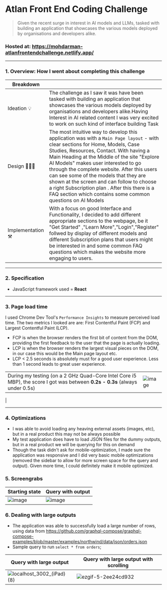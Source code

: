 # Atlan Front End Coding Challenge

> Given the recent surge in interest in AI models and LLMs, tasked with building an application that showcases the various models deployed by organisations and developers alike.

### Hosted at: https://mohdarman-atlanfrontendchallenge.netlify.app/

----------

### 1. Overview: How I went about completing this challenge

| Breakdown  |   |
|---|---|
| Ideation 💡  |  The challenge as I saw it was have been tasked with building an application that showcases the various models deployed by organisations and developers alike.Having Interest in AI related content I was very excited to work on such kind of interface building Task  |
| Design 🧑🏻‍🎨  | The most intuitive way to develop this application was with a `Main Page layout` - with clear sections for Home, Models, Case Studies, Resources, Contact. With having a Main Heading at the Middle of the site "Explore AI Models" makes user interested to go through the complete website. After this users can see some of the models that they are shown at the screen and can follow to choose a right Subscription plan . After this there is a FAQ section which contains some common questions on AI Models |
| Implementation ⚒️  |  With a focus on good Interface and Functionality, I decided to add different appropriate sections to the webpage, be it "Get Started" ,"Learn More","Login","Register" follwed by display of different models and different Subscription plans that users might be interested in and some common FAQ questions which makes the website more engaging to users. |

----------

### 2. Specification

- JavaScript framework used = **React**
----------

### 3. Page load time

I used Chrome Dev Tool's `Performance Insights` to measure perceived load time. The two metrics I looked are are: First Contentful Paint (FCP) and Largest Contentful Paint (LCP).
- FCP is when the browser renders the first bit of content from the DOM, providing the first feedback to the user that the page is actually loading.
- LCP is when the browser renders the largest visual pieces on the DOM, in our case this would be the Main page layout etc.
- LCP < 2.5 seconds is absolutely must for a good user experience. Less than 1 second leads to great user experience.


|   |   |
|---|---|
| During my testing (on a 2 GHz Quad-Core Intel Core i5 MBP), the score I got was between **0.2s - 0.3s** (always under 0.5s)   |  ![image](https://github.com/arizzaa13/ATLAN-Frontend-Coding-Challenge/assets/78647475/797d2368-f188-4822-b1c0-0059d1442bde)
 |


----------

### 4. Optimizations

- I was able to avoid loading any heaving external assets (images, etc), but in a real product this may not be always possible
- My test application does have to load JSON files for the dummy outputs, but in a real product we will be querying for this on demand
- Though the task didn't ask for mobile-optimization, I made sure the application was responsive and I did very basic mobile optimizations (removed the sidebar to allow for more screen space for the query and output). Given more time, I could definitely make it mobile optimized.



### 5. Screengrabs

| Starting state  | Query with output |
|---|---|
| ![image](https://user-images.githubusercontent.com/8691395/171362263-404ddf9c-2aed-4677-9d91-be6e659895a6.png) | ![image](https://user-images.githubusercontent.com/8691395/171362311-9bd4b604-dad8-4814-8456-745eb38742fd.png) |


### 6. Dealing with large outputs
- The application was able to successfully load a large number of rows, using data from https://github.com/graphql-compose/graphql-compose-examples/blob/master/examples/northwind/data/json/orders.json
- Sample query to run `select * from orders`;

|  Query with large output |   Query with large output with scrolling |
|---|---|
| ![localhost_3002_(iPad) (8)](https://user-images.githubusercontent.com/8691395/171368792-89c35ff7-7b07-4f35-99ba-f2fe4ecd3b00.png) |  ![ezgif-5-2ee24cd932](https://user-images.githubusercontent.com/8691395/171369275-68fd243c-b8e8-4e00-acda-ee4974172921.gif) |
